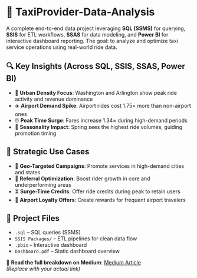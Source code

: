 # 🚖 TaxiProvider-Data-Analysis

A complete end-to-end data project leveraging **SQL (SSMS)** for querying, **SSIS** for ETL workflows, **SSAS** for data modeling, and **Power BI** for interactive dashboard reporting. The goal: to analyze and optimize taxi service operations using real-world ride data.

## 🔍 Key Insights (Across SQL, SSIS, SSAS, Power BI)

- 📍 **Urban Density Focus**: Washington and Arlington show peak ride activity and revenue dominance  
- ✈️ **Airport Demand Spike**: Airport rides cost 1.75× more than non-airport ones  
- ⏰ **Peak Time Surge**: Fares increase 1.34× during high-demand periods  
- 🍂 **Seasonality Impact**: Spring sees the highest ride volumes, guiding promotion timing

## 🎯 Strategic Use Cases

- 📌 **Geo-Targeted Campaigns**: Promote services in high-demand cities and states  
- 👥 **Referral Optimization**: Boost rider growth in core and underperforming areas  
- ⏳ **Surge-Time Credits**: Offer ride credits during peak to retain users  
- 🎁 **Airport Loyalty Offers**: Create rewards for frequent airport travelers

## 📁 Project Files

- `.sql` – SQL queries (SSMS)  
- `SSIS Packages/` – ETL pipelines for clean data flow  
- `.pbix` – Interactive dashboard  
- `Dashboard.pdf` – Static dashboard overview

📖 **Read the full breakdown on Medium**: [Medium Article](https://medium.com/@your-username/taxiprovider-data-analysis-case-study-1234567890ab)  
*(Replace with your actual link)*
